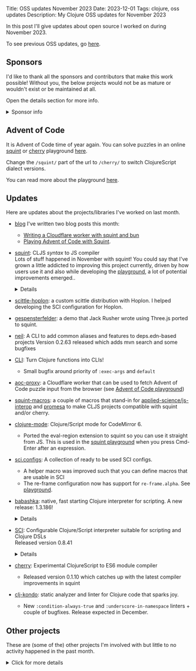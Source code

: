 Title: OSS updates November 2023
Date: 2023-12-01
Tags: clojure, oss updates
Description: My Clojure OSS updates for November 2023

In this post I'll give updates about open source I worked on during November 2023.

To see previous OSS updates, go [here](https://blog.michielborkent.nl/tags/oss-updates.html).

## Sponsors

I'd like to thank all the sponsors and contributors that make this work
possible! Without you, the below projects would not be as mature or wouldn't
exist or be maintained at all.

Open the details section for more info.

<details>
<summary>Sponsor info</summary>
Top sponsors:

- [Clojurists Together](https://clojuriststogether.org/)
- [Roam Research](https://roamresearch.com/)
- [Nextjournal](https://nextjournal.com/)
- [Toyokumo](https://toyokumo.co.jp/)
- [Cognitect](https://www.cognitect.com/)
- [Kepler16](https://kepler16.com/)
- [Pitch](https://github.com/pitch-io)

If you want to ensure that the projects I work on are sustainably maintained,
you can sponsor this work in the following ways. Thank you!

- [Github Sponsors](https://github.com/sponsors/borkdude)
- The [Babaska](https://opencollective.com/babashka) or [Clj-kondo](https://opencollective.com/clj-kondo) OpenCollective
- [Ko-fi](https://ko-fi.com/borkdude)
- [Patreon](https://www.patreon.com/borkdude)
- [Clojurists Together](https://www.clojuriststogether.org/)

If you're used to sponsoring through some other means which isn't listed above, please get in touch.

On to the projects that I've been working on!
</details>

<!--

sources: https://github.com/borkdude
local ~/dev and ~/dev/babashka dir (since github doesn't show all repos)

-->

## Advent of Code

It is Advent of Code time of year again. You can solve puzzles in an online
[squint](https://github.com/squint-cljs/squint) or
[cherry](https://github.com/squint-cljs/cherry) playground [here](https://squint-cljs.github.io/squint/?src=OzsgSGVscGVyIGZ1bmN0aW9uczoKOzsgKGZldGNoLWlucHV0IHllYXIgZGF5KSAtIGdldCBBT0MgaW5wdXQKOzsgKGFwcGVuZCBzdHIpIC0gYXBwZW5kIHN0ciB0byBET00KOzsgKHNweSB4KSAtIGxvZyB4IHRvIGNvbnNvbGUgYW5kIHJldHVybiB4Cgo7OyBSZW1lbWJlciB0byB1cGRhdGUgdGhlIHllYXIgYW5kIGRheSBpbiB0aGUgZmV0Y2gtaW5wdXQgY2FsbC4KKGRlZiBpbnB1dCAoLT4%2BIChqcy1hd2FpdCAoZmV0Y2gtaW5wdXQgMjAyMiAxKSkKICAgICAgICAgICAgICNfc3B5CiAgICAgICAgICAgICBzdHIvc3BsaXQtbGluZXMKICAgICAgICAgICAgIChtYXB2IHBhcnNlLWxvbmcpKSkKCihkZWZuIHBhcnQtMQogIFtdCiAgKC0%2BPiBpbnB1dAogICAgKHBhcnRpdGlvbi1ieSBuaWw%2FKQogICAgKHRha2UtbnRoIDIpCiAgICAobWFwICMoYXBwbHkgKyAlKSkKICAgIChhcHBseSBtYXgpKSkKCihkZWZuIHBhcnQtMgogIFtdCiAgKC0%2BPiBpbnB1dAogICAgKHBhcnRpdGlvbi1ieSBuaWw%2FKQogICAgKHRha2UtbnRoIDIpCiAgICAobWFwICMoYXBwbHkgKyAlKSkKICAgIChzb3J0LWJ5IC0pCiAgICAodGFrZSAzKQogICAgKGFwcGx5ICspKSkKCih0aW1lIChwYXJ0LTEpKQojXyh0aW1lIChwYXJ0LTIpKQ%3D%3D&boilerplate=https%3A%2F%2Fgist.githubusercontent.com%2Fborkdude%2Fcf94b492d948f7f418aa81ba54f428ff%2Fraw%2Fa6e9992b079e20e21d753e8c75a7353c5908b225%2Faoc_ui.cljs&repl=true).

Change the `/squint/` part of the url to `/cherry/` to switch ClojureScript
dialect versions.

You can read more about the playground [here](https://blog.michielborkent.nl/squint-advent-of-code.html).

## Updates

Here are updates about the projects/libraries I've worked on last month.

- [blog](https://blog.michielborkent.nl/archive.html)
  I've written two blog posts this month:
  - [Writing a Cloudflare worker with squint and bun](https://blog.michielborkent.nl/squint-cloudflare-bun.html)
  - [Playing Advent of Code with Squint](https://blog.michielborkent.nl/squint-advent-of-code.html).

- [squint](https://github.com/squint-cljs/squint): CLJS _syntax_ to JS compiler
  <br>Lots of stuff happened in November with squint! You could say that I've grown a little addicted to improving this project currently, driven by how users use it and also while developing the [playground](https://squint-cljs.github.io/squint/examples/aoc/index.html), a lot of potential improvements emerged..
  <details>
  - Restore backward compatibility with code that is compiled with older versions of squint
  - Optimize various outputs for smaller size
  - Add `js-in`
  - Support `into` + `xform`
  - Support `sort` on strings
  - [#386](https://github.com/squint-cljs/squint/issues/386): allow expression in value position in map literal
  - Improvements with respect to laziness in `mapcat` and `concat`
  - Do not array mutate argument in `reverse`
  - Escape JSX attribute vector value (and more)
  - `map` + `transduce` support
  - Fix `for` in REPL mode
   - Throw when object is not iterable in `for`
  - Make next lazy when input is lazy
  - Fix playground shim (fixes issue in older versions of Safari)
  - Add `js-mod` and `quot`
  - [#380](https://github.com/squint-cljs/squint/issues/380): Don't emit space in between `#jsx` tags
  - Add `re-find`
  - Add `condp` macro
  - Use `compare` as default compare function in `sort` (which fixes numerical sorting)
  - Allow `assoc!` to be called on arbitrary classes (regression)
  - Improve `get` to call `get` method when present.
  - Allow keywords and collections to be used as functions in HOFs
  - Make filter, etc aware of truthiness
  - Reduce code size for truthiness checks
  - Add `str/split-lines`
  - Add `partition-by`
  - Add `parse-long`
  - Add `sort-by`
  - Fix top level await
  - Support multiple dimensions in `aset`
  - Add `coercive-=` as alias for `==`
  - Add `js-delete`
  - Fix `min-key` and `max-key` and improve tests
  - Add `min-key` and `max-key`
  - Fix `defonce` in REPL-mode
  - Fix `doseq` and `for` when binding name clashes with core var
  - Several REPL improvements
  - Improve [https://squint-cljs.github.io/squint/](https://squint-cljs.github.io/squint/)
  - Allow alias name to be used as object in REPL mode
  - Copy resources when using `squint compile` or `squint watch`
  - Return map when `select-keys` is called with `nil`
  - nREPL server: print values through `cljs.pprint` ([@PEZ](https://github.com/PEZ))
  - Initial (incomplete!) nREPL server on Node.js: `npx squint nrepl-server :port 1888`
  - Update/refactor [threejs](https://github.com/squint-cljs/squint/tree/main/examples/threejs) example
  - [#360](https://github.com/squint-cljs/squint/issues/360): `assoc-in!` should not mutate objects in the middle if they already exist
  - Evaluate `lazy-seq` body just once
  - Avoid stackoverflow with `min` and `max`
  - [#360](https://github.com/squint-cljs/squint/issues/360): fix assoc-in! with immutable objects in the middle
  - Add `mod`, `object?`
  - Optimize `get`
  - Add [threejs](https://github.com/squint-cljs/squint/tree/main/examples/threejs) example
  - [#357](https://github.com/squint-cljs/squint/issues/357): fix version in help text
  - Fix iterating over objects
  - Add `clojure.string`'s `triml`, `trimr`, `replace`
  - Fix `examples/vite-react` by adding `public/index.html`
  - Add `find`, `bounded-count`, `boolean?`, `merge-with`, `meta`, `with-meta`, `int?`, `ex-message`, `ex-cause`, `ex-info`
  - Fix munging of reserved symbols in function arguments

- [scittle-hoplon](https://jsfiddle.net/xbgj6v1q/1/): a custom scittle distribution with Hoplon. I helped developing the SCI configuration for Hoplon.

- [gespensterfelder](https://github.com/squint-cljs/squint/tree/main/examples/threejs): a demo that Jack Rusher wrote using Three.js ported to squint.

- [neil](https://github.com/babashka/neil): A CLI to add common aliases and features to deps.edn-based projects
  Version 0.2.63 released which adds mvn search and some bugfixes

- [CLI](https://github.com/babashka/cli): Turn Clojure functions into CLIs!
  - Small bugfix around priority of `:exec-args` and `default`

- [aoc-proxy](https://github.com/borkdude/aoc-proxy): a Cloudflare worker that can be used to fetch Advent of Code puzzle input from the browser (see [Advent of Code playground](
https://squint-cljs.github.io/squint/?src=OzsgSGVscGVyIGZ1bmN0aW9uczoKOzsgKGZldGNoLWlucHV0IHllYXIgZGF5KSAtIGdldCBBT0MgaW5wdXQKOzsgKGFwcGVuZCBzdHIpIC0gYXBwZW5kIHN0ciB0byBET00KOzsgKHNweSB4KSAtIGxvZyB4IHRvIGNvbnNvbGUgYW5kIHJldHVybiB4Cgo7OyBSZW1lbWJlciB0byB1cGRhdGUgdGhlIHllYXIgYW5kIGRheSBpbiB0aGUgZmV0Y2gtaW5wdXQgY2FsbC4KKGRlZiBpbnB1dCAoLT4%2BIChqcy1hd2FpdCAoZmV0Y2gtaW5wdXQgMjAyMiAxKSkKICAgICAgICAgICAgICNfc3B5CiAgICAgICAgICAgICBzdHIvc3BsaXQtbGluZXMKICAgICAgICAgICAgIChtYXB2IHBhcnNlLWxvbmcpKSkKCihkZWZuIHBhcnQtMQogIFtdCiAgKC0%2BPiBpbnB1dAogICAgKHBhcnRpdGlvbi1ieSBuaWw%2FKQogICAgKHRha2UtbnRoIDIpCiAgICAobWFwICMoYXBwbHkgKyAlKSkKICAgIChhcHBseSBtYXgpKSkKCihkZWZuIHBhcnQtMgogIFtdCiAgKC0%2BPiBpbnB1dAogICAgKHBhcnRpdGlvbi1ieSBuaWw%2FKQogICAgKHRha2UtbnRoIDIpCiAgICAobWFwICMoYXBwbHkgKyAlKSkKICAgIChzb3J0LWJ5IC0pCiAgICAodGFrZSAzKQogICAgKGFwcGx5ICspKSkKCih0aW1lIChwYXJ0LTEpKQojXyh0aW1lIChwYXJ0LTIpKQ%3D%3D&boilerplate=https%3A%2F%2Fgist.githubusercontent.com%2Fborkdude%2Fcf94b492d948f7f418aa81ba54f428ff%2Fraw%2Fa6e9992b079e20e21d753e8c75a7353c5908b225%2Faoc_ui.cljs&repl=true))

- [squint-macros](https://github.com/squint-cljs/squint-macros): a couple of
  macros that stand-in for
  [applied-science/js-interop](https://github.com/applied-science/js-interop)
  and [promesa](https://github.com/funcool/promesa) to make CLJS projects
  compatible with squint and/or cherry.

- [clojure-mode](https://github.com/nextjournal/clojure-mode): Clojure/Script mode for CodeMirror 6.
  - Ported the eval-region extension to squint so you can use it straight from
    JS. This is used in the [squint playground](https://squint-cljs.github.io/squint/?repl=true) when you press
    Cmd-Enter after an expression.

- [sci.configs](https://github.com/babashka/sci.configs): A collection of ready to be used SCI configs.
  - A helper macro was improved such that you can define macros that are usable in SCI
  - The re-frame configuration now has support for `re-frame.alpha`. See [playground](https://babashka.org/sci.configs/).

- [babashka](https://github.com/babashka/babashka): native, fast starting Clojure interpreter for scripting.
  A new release: 1.3.186!
  <details>
  - [Support self-contained binaries as uberjars!](https://github.com/babashka/babashka/wiki/Self-contained-executable#uberjar)
  - Add `java.security.KeyFactory`, `java.security.spec.PKCS8EncodedKeySpec`, `java.net.URISyntaxException`, `javax.crypto.spec.IvParameterSpec`
  - Fix babashka.process/exec wrt `babashka.process/*defaults*`
  - [#1632](https://github.com/babashka/babashka/issues/1632): Partial fix for `(.readPassword (System/console))`
  - Enable producing self-contained binaries using [uberjars](https://github.com/babashka/babashka/wiki/Self-contained-executable#uberjar)
  - Bump httpkit to `2.8.0-beta3` (fixes GraalVM issue with virtual threads)
  - Bump `deps.clj` and `fs`
  - Expose `taoensso.timbre.appenders.core`
  - nREPL: implement `ns-list` op
  - SCI: optimize `swap!`, `deref` and `reset!` for normal atoms (rather than user-created `IAtom`s)
  - Add test for [#1639](https://github.com/babashka/babashka/issues/1639)
  - Upgrade to GraalVM 21.0.1
  <br>Still unreleased:
  - Add `java.util.ScheduledFuture`
  - Support `Runnable` to be used without import
  - Allow `catch` to be used as var name
- [SCI](https://github.com/babashka/sci): Configurable Clojure/Script interpreter suitable for scripting and Clojure DSLs
  <br>Released version 0.8.41<details>
  - Bump edamame to 1.3.23
  - [#889](https://github.com/babashka/sci/issues/889): allow `(def foo/foo 1)` when inside namespace `foo`
  - [#891](https://github.com/babashka/sci/issues/891): reset file metadata on var when it's re-evaluated from other file
  - [#893](https://github.com/babashka/sci/issues/893): expose `sci.async/eval-form` and `sci.async/eval-form+`
  - Improve `sci.async/eval-string`, respect top-level `do` forms
  - Add experimental new `:static-methods` option to override how static methods get evaluated.
  - Expose `destructure`
  - Macroexpand `(.foo bar)` form
  - Optimize `deref`, `swap!`, `reset!` for host values
  - Add `time` macro to core namespace
  - [#896](https://github.com/babashka/sci/issues/896): allow `catch` to be used as var name
- [cherry](https://github.com/squint-cljs/cherry): Experimental ClojureScript to ES6 module compiler
  - Released version 0.1.10 which catches up with the latest compiler improvements in squint
- [clj-kondo](https://github.com/clj-kondo/clj-kondo): static analyzer and linter for Clojure code that sparks joy.
  - New `:condition-always-true` and `:underscore-in-namespace` linters + couple of bugfixes. Release expected in December.

## Other projects

These are (some of the) other projects I'm involved with but little to no activity
happened in the past month.

<details>
<summary>Click for more details</summary>
- [grasp](https://github.com/borkdude/grasp): Grep Clojure code using clojure.spec regexes

- [lein-clj-kondo](https://github.com/clj-kondo/lein-clj-kondo): a leiningen plugin for clj-kondo

- [http-kit](https://github.com/http-kit/http-kit): Simple, high-performance event-driven HTTP client+server for Clojure.

- [http-client](https://github.com/babashka/http-client): babashka's http-client

- [nbb](https://github.com/babashka/nbb): Scripting in Clojure on Node.js using SCI

- [fs](https://github.com/babashka/fs) - File system utility library for Clojure

- [deps.clj](https://github.com/borkdude/deps.clj): A faithful port of the clojure CLI bash script to Clojure

- [babashka.nrepl](https://github.com/babashka/babashka.nrepl): The nREPL server from babashka as a library, so it can be used from other SCI-based CLIs

- [rewrite-edn](https://github.com/borkdude/rewrite-edn): Utility lib on top of
  rewrite-clj with common operations to update EDN while preserving whitespace
  and comments
- [tools-deps-native](https://github.com/babashka/tools-deps-native) and [tools.bbuild](https://github.com/babashka/tools.bbuild): use tools.deps directly from babashka
- [jet](https://github.com/borkdude/jet): CLI to transform between JSON, EDN, YAML and Transit using Clojure
- [quickdoc](https://github.com/borkdude/quickdoc): Quick and minimal API doc generation for Clojure
- [pod-babashka-go-sqlite3](https://github.com/babashka/pod-babashka-go-sqlite3): A babashka pod for interacting with sqlite3
- [pod-babashka-fswatcher](https://github.com/babashka/pod-babashka-fswatcher): babashka filewatcher pod
- [edamame](https://github.com/borkdude/edamame): Configurable EDN/Clojure parser with location metadata
- [lein2deps](https://github.com/borkdude/lein2deps): leiningen to deps.edn converter
- [scittle](https://github.com/babashka/scittle): Execute Clojure(Script) directly from browser script tags via SCI
- [sql pods](https://github.com/babashka/babashka-sql-pods): babashka pods for SQL databases
- [cljs-showcase](https://github.com/borkdude/cljs-showcase): Showcase CLJS libs using SCI
- [process](https://github.com/babashka/process): Clojure library for shelling out / spawning sub-processes
- [babashka.book](https://github.com/babashka/book): Babashka manual
- [instaparse-bb](https://github.com/babashka/instaparse-bb)
- [rewrite-clj](https://github.com/clj-commons/rewrite-clj): Rewrite Clojure code and edn
- [pod-babashka-buddy](https://github.com/babashka/pod-babashka-buddy): A pod around buddy core (Cryptographic Api for Clojure).
- [gh-release-artifact](https://github.com/borkdude/gh-release-artifact): Upload artifacts to Github releases idempotently
- [carve](https://github.com/borkdude/carve) - Remove unused Clojure vars
- [quickblog](https://github.com/borkdude/quickblog): Light-weight static blog engine for Clojure and babashka
- [4ever-clojure](https://github.com/oxalorg/4ever-clojure) - Pure CLJS version of 4clojure, meant to run forever!
- [pod-babashka-lanterna](https://github.com/babashka/pod-babashka-lanterna): Interact with clojure-lanterna from babashka
- [joyride](https://github.com/BetterThanTomorrow/joyride): VSCode CLJS scripting and REPL (via [SCI](https://github.com/babashka/sci))
- [clj2el](https://borkdude.github.io/clj2el/): transpile Clojure to elisp
- [deflet](https://github.com/borkdude/deflet): make let-expressions REPL-friendly!
- [babashka.json](https://github.com/babashka/json): babashka JSON library/adapter
- [deps.add-lib](https://github.com/borkdude/deps.add-lib): Clojure 1.12's add-lib feature for leiningen and/or other environments without a specific version of the clojure CLI

</details>

